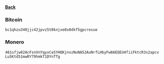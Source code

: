 **[Back](https://github.com/piquark6046/piquark6046)**

### Bitcoin
`bc1qhzu340jjc42jpvz5t0knjxe8s0dkf5gpcresue`


### Monero
`461ufjw82AcFsnVnYqyxCaSYHQKjnvzNuNA52AuNrfLHbyFw8AEQEU4fiiFktcR3s2apcvLu5Ktd51mwRY79hmkT1DYnTTg`
